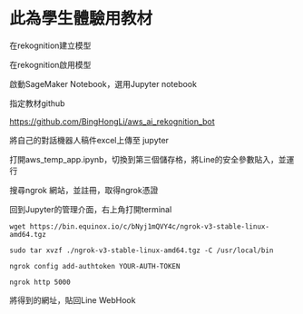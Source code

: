 # 此為學生體驗用教材

在rekognition建立模型

在rekognition啟用模型

啟動SageMaker Notebook，選用Jupyter notebook


指定教材github

https://github.com/BingHongLi/aws_ai_rekognition_bot


將自己的對話機器人稿件excel上傳至 jupyter


打開aws_temp_app.ipynb，切換到第三個儲存格，將Line的安全參數貼入，並運行


搜尋ngrok 網站，並註冊，取得ngrok憑證


回到Jupyter的管理介面，右上角打開terminal
```
wget https://bin.equinox.io/c/bNyj1mQVY4c/ngrok-v3-stable-linux-amd64.tgz

sudo tar xvzf ./ngrok-v3-stable-linux-amd64.tgz -C /usr/local/bin

ngrok config add-authtoken YOUR-AUTH-TOKEN

ngrok http 5000

```

將得到的網址，貼回Line WebHook



